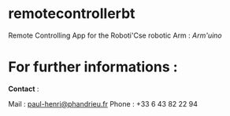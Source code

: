# remotecontrollerbt

Remote Controlling App for the Roboti'Cse robotic Arm : _Arm'uino_

# For further informations : 

**Contact** : 

Mail : paul-henri@phandrieu.fr
Phone : +33 6 43 82 22 94
